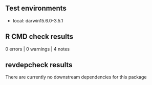 ## Test environments

* local: darwin15.6.0-3.5.1

## R CMD check results
0 errors | 0 warnings | 4 notes

## revdepcheck results

There are currently no downstream dependencies for this package
